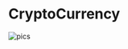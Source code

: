 # CryptoCurrency
![pics](https://user-images.githubusercontent.com/99219592/205513712-92299aea-00c8-40bc-98c2-2af5b7e29b2f.png)
